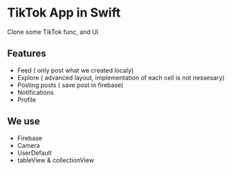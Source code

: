 
# TikTok App in Swift

Clone some TikTok func, and UI  

## Features
- Feed ( only post what we created localy)
- Explore ( advanced layout, implementation of each cell is not nessesary)
- Posting posts ( save post in firebase)
- Notifications
- Profile

## We use 
- Firebase 
- Camera
- UserDefault
- tableView & collectionView




